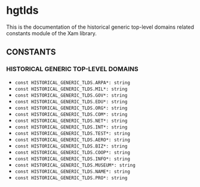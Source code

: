 # hgtlds

This is the documentation of the historical generic top-level domains related constants module of the Xam library.

## CONSTANTS

### HISTORICAL GENERIC TOP-LEVEL DOMAINS

- `const HISTORICAL_GENERIC_TLDS.ARPA*: string`
- `const HISTORICAL_GENERIC_TLDS.MIL*: string`
- `const HISTORICAL_GENERIC_TLDS.GOV*: string`
- `const HISTORICAL_GENERIC_TLDS.EDU*: string`
- `const HISTORICAL_GENERIC_TLDS.ORG*: string`
- `const HISTORICAL_GENERIC_TLDS.COM*: string`
- `const HISTORICAL_GENERIC_TLDS.NET*: string`
- `const HISTORICAL_GENERIC_TLDS.INT*: string`
- `const HISTORICAL_GENERIC_TLDS.TEST*: string`
- `const HISTORICAL_GENERIC_TLDS.AERO*: string`
- `const HISTORICAL_GENERIC_TLDS.BIZ*: string`
- `const HISTORICAL_GENERIC_TLDS.COOP*: string`
- `const HISTORICAL_GENERIC_TLDS.INFO*: string`
- `const HISTORICAL_GENERIC_TLDS.MUSEUM*: string`
- `const HISTORICAL_GENERIC_TLDS.NAME*: string`
- `const HISTORICAL_GENERIC_TLDS.PRO*: string`
